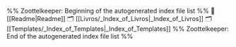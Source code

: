 %% Zoottelkeeper: Beginning of the autogenerated index file list  %%
📄 [[Readme|Readme]]
🗂️ [[Livros/_Index_of_Livros|_Index_of_Livros]]
🗂️ [[Templates/_Index_of_Templates|_Index_of_Templates]]
%% Zoottelkeeper: End of the autogenerated index file list  %%
